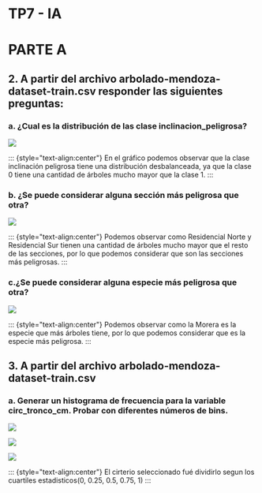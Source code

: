 # TP7 - IA

# PARTE A

## 2. A partir del archivo arbolado-mendoza-dataset-train.csv responder las siguientes preguntas:

### a. ¿Cual es la distribución de las clase inclinacion_peligrosa?

![](plots/DsitributionClass.png)

::: {style="text-align:center"}
En el gráfico podemos observar que la clase inclinación peligrosa tiene una distribución desbalanceada, ya que la clase 0 tiene una cantidad de árboles mucho mayor que la clase 1.
:::

### b. ¿Se puede considerar alguna sección más peligrosa que otra?

![](plots/DsitributionSection.png)

::: {style="text-align:center"}
Podemos observar como Residencial Norte y Residencial Sur tienen una cantidad de árboles mucho mayor que el resto de las secciones, por lo que podemos considerar que son las secciones más peligrosas.
:::

### c.¿Se puede considerar alguna especie más peligrosa que otra?

![](plots/DsitributionSpecies.png)

::: {style="text-align:center"}
Podemos observar como la Morera es la especie que más árboles tiene, por lo que podemos considerar que es la especie más peligrosa.
:::

## 3. A partir del archivo arbolado-mendoza-dataset-train.csv

### a. Generar un histograma de frecuencia para la variable circ_tronco_cm. Probar con diferentes números de bins.

![](plots/HistogramCircTronco10bins.png)

![](plots/HistogramCircTronco50bins.png)

![](plots/HistogramCircTronco100bins.png)

::: {style="text-align:center"}
El cirterio seleccionado fué dividirlo segun los cuartiles estadisticos(0, 0.25, 0.5, 0.75, 1)
:::

